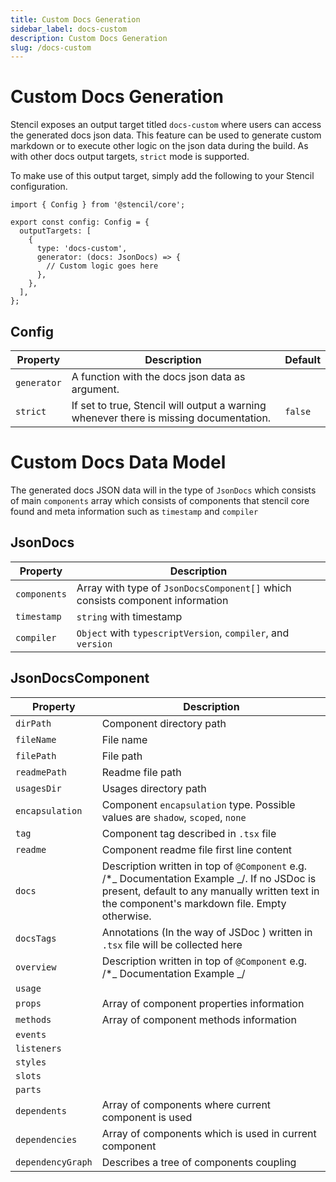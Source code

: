 ```yaml
---
title: Custom Docs Generation
sidebar_label: docs-custom
description: Custom Docs Generation
slug: /docs-custom
---
```


# Custom Docs Generation

Stencil exposes an output target titled `docs-custom` where users can access the generated docs json data. This feature can be used to generate custom markdown or to execute other logic on the json data during the build. As with other docs output targets, `strict` mode is supported.

To make use of this output target, simply add the following to your Stencil configuration.

```tsx
import { Config } from '@stencil/core';

export const config: Config = {
  outputTargets: [
    {
      type: 'docs-custom',
      generator: (docs: JsonDocs) => {
        // Custom logic goes here
      },
    },
  ],
};
```

## Config

| Property    | Description                                                                            | Default |
| ----------- | -------------------------------------------------------------------------------------- | ------- |
| `generator` | A function with the docs json data as argument.                                        |         |
| `strict`    | If set to true, Stencil will output a warning whenever there is missing documentation. | `false` |

# Custom Docs Data Model

The generated docs JSON data will in the type of `JsonDocs` which consists of main `components` array which consists of components that stencil core found and meta information such as `timestamp` and `compiler`

## JsonDocs

| Property     | Description                                                                   |
| ------------ | ----------------------------------------------------------------------------- |
| `components` | Array with type of `JsonDocsComponent[]` which consists component information |
| `timestamp`  | `string` with timestamp                                                       |
| `compiler`   | `Object` with `typescriptVersion`, `compiler`, and `version`                  |

## JsonDocsComponent

| Property          | Description                                                                                                                                                                                    |
| ----------------- | ---------------------------------------------------------------------------------------------------------------------------------------------------------------------------------------------- |
| `dirPath`         | Component directory path                                                                                                                                                                       |
| `fileName`        | File name                                                                                                                                                                                      |
| `filePath`        | File path                                                                                                                                                                                      |
| `readmePath`      | Readme file path                                                                                                                                                                               |
| `usagesDir`       | Usages directory path                                                                                                                                                                          |
| `encapsulation`   | Component `encapsulation` type. Possible values are `shadow`, `scoped`, `none`                                                                                                                 |
| `tag`             | Component tag described in `.tsx` file                                                                                                                                                         |
| `readme`          | Component readme file first line content                                                                                                                                                       |
| `docs`            | Description written in top of `@Component` e.g. /\*_ Documentation Example _/. If no JSDoc is present, default to any manually written text in the component's markdown file. Empty otherwise. |
| `docsTags`        | Annotations (In the way of JSDoc ) written in `.tsx` file will be collected here                                                                                                               |
| `overview`        | Description written in top of `@Component` e.g. /\*_ Documentation Example _/                                                                                                                  |
| `usage`           |                                                                                                                                                                                                |
| `props`           | Array of component properties information                                                                                                                                                      |
| `methods`         | Array of component methods information                                                                                                                                                         |
| `events`          |                                                                                                                                                                                                |
| `listeners`       |                                                                                                                                                                                                |
| `styles`          |                                                                                                                                                                                                |
| `slots`           |                                                                                                                                                                                                |
| `parts`           |                                                                                                                                                                                                |
| `dependents`      | Array of components where current component is used                                                                                                                                            |
| `dependencies`    | Array of components which is used in current component                                                                                                                                         |
| `dependencyGraph` | Describes a tree of components coupling                                                                                                                                                        |

